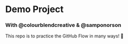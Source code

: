 # Demo Project

### With @colourblendcreative & @samponorson

This repo is to practice the GitHub Flow in many ways! :tada:
